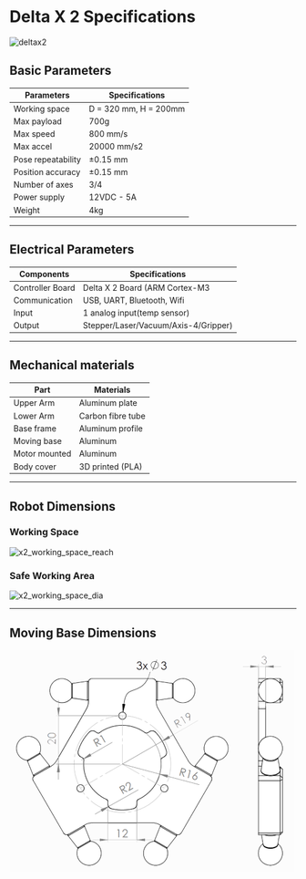 # Delta X 2 Specifications

![deltax2](https://raw.githubusercontent.com/deltaxrobot/Delta-X-Docs/master/docs/images/deltax2.png)

## Basic Parameters

|Parameters                   | Specifications      |
|-----------------------------|---------------------|
|Working space                |D = 320 mm, H = 200mm|
|Max payload                  |700g                 |
|Max speed                    |800 mm/s             |
|Max accel                    |20000 mm/s2          |
|Pose repeatability           |±0.15 mm             |
|Position accuracy            |±0.15 mm             |
|Number of axes               |3/4                  |
|Power supply                 |12VDC - 5A           |
|Weight                       |4kg                  |

---

## Electrical Parameters

|Components                   | Specifications      |
|-----------------------------|---------------------|
|Controller Board             |Delta X 2 Board (ARM Cortex-M3|
|Communication                |USB, UART, Bluetooth, Wifi   |
|Input                        |1 analog input(temp sensor)  |
|Output                       |Stepper/Laser/Vacuum/Axis-4/Gripper)|

---

## Mechanical materials

|Part                         | Materials           |
|-----------------------------|---------------------|
|Upper Arm                    |Aluminum plate       |
|Lower Arm                    |Carbon fibre tube    |
|Base frame                   |Aluminum profile     |
|Moving base                  |Aluminum             |
|Motor mounted                |Aluminum             |
|Body cover                   |3D printed (PLA)     |

---

## Robot Dimensions

### Working Space

![x2_working_space_reach](https://raw.githubusercontent.com/deltaxrobot/Delta-X-Docs/master/docs/images/x2_workingspace.png)

### Safe Working Area

![x2_working_space_dia](https://raw.githubusercontent.com/deltaxrobot/Delta-X-Docs/master/docs/images/x2_workingspace_dia.png)

---

## Moving Base Dimensions

![x2_moving_base](https://raw.githubusercontent.com/deltaxrobot/Delta-X-Docs/master/docs/images/x2_moving_base_small.png)

